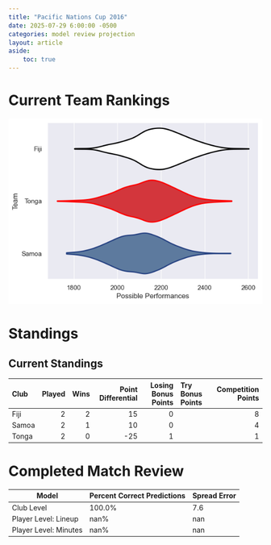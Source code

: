 ```yaml
---  
title: "Pacific Nations Cup 2016"  
date: 2025-07-29 6:00:00 -0500  
categories: model review projection  
layout: article  
aside:  
    toc: true  
---
```

# Current Team Rankings


![Club Rankings](plots/rankings_Pacific_Nations_Cup_2016.png)
# Standings

## Current Standings


| Club   |   Played |   Wins |   Point Differential |   Losing Bonus Points | Try Bonus Points   |   Competition Points |
|:-------|---------:|-------:|---------------------:|----------------------:|:-------------------|---------------------:|
| Fiji   |        2 |      2 |                   15 |                     0 |                    |                    8 |
| Samoa  |        2 |      1 |                   10 |                     0 |                    |                    4 |
| Tonga  |        2 |      0 |                  -25 |                     1 |                    |                    1 |



# Completed Match Review


| Model | Percent Correct Predictions | Spread Error |
| ------ | ------ | ------ |
| Club Level | 100.0% | 7.6 |
| Player Level: Lineup | nan% | nan |
| Player Level: Minutes | nan% | nan |

